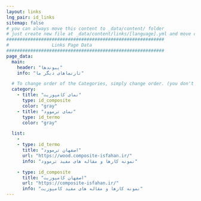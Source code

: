 ```yaml
---
layout: links
lng_pair: id_links
sitemap: false
# you can always move this content to _data/content/ folder
# just create new file at _data/content/links/[language].yml and move content below.
###########################################################
#                Links Page Data
###########################################################
page_data:
  main:
    header: "پیوندها"
    info: "تارنماهای دیگر ما"

  # To change order of the Categories, simply change order. (you don't need to change list order.)
  category:
    - title: "نمای کامپوزیت"
      type: id_composite
      color: "gray"
    - title: "نمای ترموود"
      type: id_termo
      color: "gray"

  list:
    -
    - type: id_termo
      title: "اصفهان ترموود"
      url: "https://wood.composite-isfahan.ir/"
      info: "نمونه کارها و مقاله های مفید ترموود"

    - type: id_composite
      title: "اصفهان کامپوزیت"
      url: "https://composite-isfahan.ir/"
      info: "نمونه کارها و مقاله های مفید کامپوزیت"
---
```

